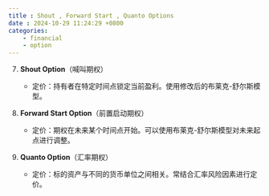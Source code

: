 ```yaml
---  
title : Shout , Forward Start , Quanto Options
date : 2024-10-29 11:24:29 +0800
categories: 
    - financial
    - option
---
```


7. **Shout Option**（喊叫期权）  
   - 定价：持有者在特定时间点锁定当前盈利。使用修改后的布莱克-舒尔斯模型。

8. **Forward Start Option**（前置启动期权）  
   - 定价：期权在未来某个时间点开始。可以使用布莱克-舒尔斯模型对未来起点进行调整。

9. **Quanto Option**（汇率期权）  
   - 定价：标的资产与不同的货币单位之间相关。常结合汇率风险因素进行定价。
